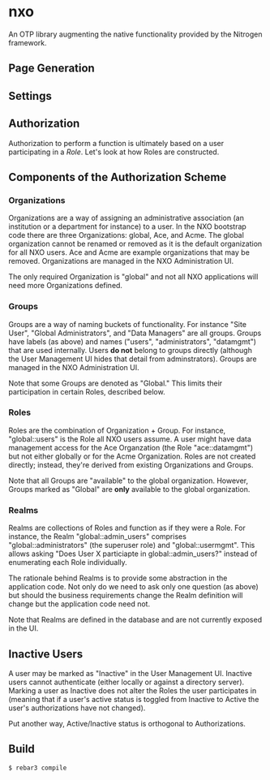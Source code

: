 nxo
=====

An OTP library augmenting the native functionality provided by the
Nitrogen framework.

Page Generation
---------------

Settings
--------

Authorization
-------------

Authorization to perform a function is ultimately based on a user
participating in a _Role_.  Let's look at how Roles are constructed.

## Components of the Authorization Scheme

### Organizations

Organizations are a way of assigning an administrative association (an
institution or a department for instance) to a user.  In the NXO
bootstrap code there are three Organizations: global, Ace, and Acme.
The global organization cannot be renamed or removed as it is the
default organization for all NXO users.  Ace and Acme are example
organizations that may be removed.  Organizations are managed in the
NXO Administration UI.

The only required Organization is "global" and not all NXO
applications will need more Organizations defined.

### Groups

Groups are a way of naming buckets of functionality.  For instance
"Site User", "Global Administrators", and "Data Managers" are all
groups.  Groups have labels (as above) and names ("users",
"administrators", "datamgmt") that are used internally.  Users **do
not** belong to groups directly (although the User Management UI hides
that detail from adminstrators).  Groups are managed in the NXO
Administration UI.

Note that some Groups are denoted as "Global."  This limits their
participation in certain Roles, described below.

### Roles

Roles are the combination of Organization + Group.  For instance,
"global::users" is the Role all NXO users assume.  A user might have
data management access for the Ace Organzation (the Role
"ace::datamgmt") but not either globally or for the Acme Organization.
Roles are not created directly; instead, they're derived from existing
Organizations and Groups.

Note that all Groups are "available" to the global organization.
However, Groups marked as "Global" are **only** available to the
global organization.

### Realms

Realms are collections of Roles and function as if they were a Role.
For instance, the Realm "global::admin_users" comprises
"global::administrators" (the superuser role) and "global::usermgmt".
This allows asking "Does User X particiapte in global::admin_users?"
instead of enumerating each Role individually.

The rationale behind Realms is to provide some abstraction in the
application code.  Not only do we need to ask only one question (as
above) but should the business requirements change the Realm
definition will change but the application code need not.

Note that Realms are defined in the database and are not currently
exposed in the UI.

## Inactive Users

A user may be marked as "Inactive" in the User Management UI.
Inactive users cannot authenticate (either locally or against a
directory server).  Marking a user as Inactive does not alter the
Roles the user participates in (meaning that if a user's active status
is toggled from Inactive to Active the user's authorizations have not
changed).

Put another way, Active/Inactive status is orthogonal to
Authorizations.


Build
-----

    $ rebar3 compile
